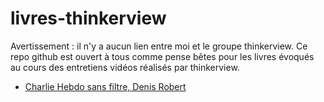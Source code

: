 # livres-thinkerview

Avertissement : il n'y a aucun lien entre moi et le groupe thinkerview. Ce repo github est ouvert à tous comme pense bêtes pour les livres évoqués au cours des entretiens vidéos réalisés par thinkerview. 

- [Charlie Hebdo sans filtre, Denis Robert](https://github.com/MathRobin/livres-thinkerview/blob/master/charlie-hebdo-sans-filtre-denis-robert.md)
